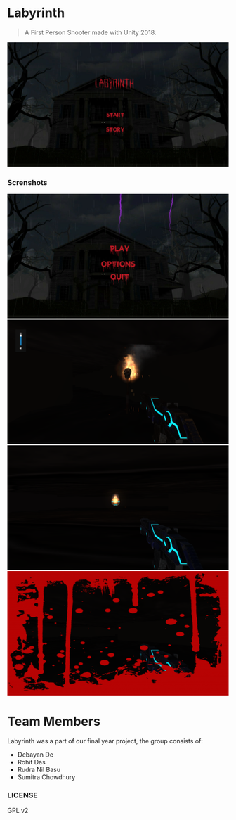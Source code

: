 # Labyrinth

> A First Person Shooter made with Unity 2018.

![img](screenshots/screenshot_1.png)

### Screnshots

![img](screenshots/screenshot_2.png)
![img](screenshots/screenshot_3.png)
![img](screenshots/screenshot_4.png)
![img](screenshots/screenshot_5.png)

# Team Members

Labyrinth was a part of our final year project, the group consists of:
* Debayan De
* Rohit Das
* Rudra Nil Basu
* Sumitra Chowdhury

### LICENSE

GPL v2
